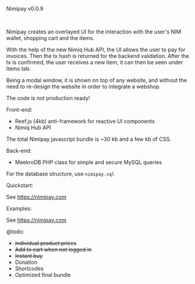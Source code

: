 Nimipay v0.0.9

<br>

Nimipay creates an overlayed UI for the interaction with the user's NIM wallet, shopping cart and the items.

With the help of the new Nimiq Hub API, the UI allows the user to pay for invoices. Then the tx hash is returned for the backend validation. After the tx is confirmed, the user receives a new item, it can then be seen under Items tab.

Being a modal window, it is shown on top of any website, and without the need to re-design the website in order to integrate a webshop.

The code is not production ready!


Front-end:

- Reef.js (4kb) anti-framework for reactive UI components
- Nimiq Hub API

The total Nimipay javascript bundle is  ~30 kb and a few kb of CSS.


Back-end:

- MeekroDB PHP class for simple and secure MySQL queries

For the database structure, use `nimipay.sql`


Quickstart:

See https://nimipay.com


Examples:

See https://nimipay.com


@todo:
- ~~Individual product prices~~
- ~~Add to cart when not logged in~~
- ~~Instant buy~~
- Donation
- Shortcodes
- Optimized final bundle
